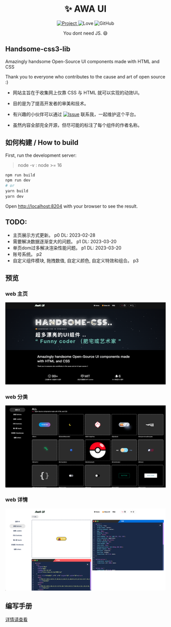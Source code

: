 <div align="center">
    <h1>
        ✨ AWA UI
    </h1>
    <a href="https://github.com/ZiYi0414/handsome-css3-lib">
        <img alt="Project" src="https://img.shields.io/badge/project-AWAUI-green?style=for-the-badge&logo=github">
    </a>
    <img alt="Love" src="https://img.shields.io/badge/code%20with-love%E2%99%A5%EF%B8%8F-CC0066?style=for-the-badge">
    <img alt="GitHub" src="https://img.shields.io/github/license/ZiYi0414/handsome-css3-lib?style=for-the-badge">
    <p>You dont need JS. 😄</p>
</div>

## Handsome-css3-lib
Amazingly handsome Open-Source UI components made with HTML and CSS

Thank you to everyone who contributes to the cause and art of open source :)

- 网站主旨在于收集网上仅靠 CSS 与 HTML 就可以实现的动效UI。

- 目的是为了提高开发者的审美和技术。

- 有兴趣的小伙伴可以通过  <a href="https://github.com/ZiYi0414/handsome-css3-lib/issues"><img alt="Issue" src="https://img.shields.io/badge/issue-AWAUI-blue"></a> 联系我，一起维护这个平台。

- 虽然内容全部完全开源，但尽可能的标注了每个组件的作者名称。


## 如何构建 / How to build
First, run the development server:

> node -v : node >= 16

```bash
npm run build
npm run dev
# or
yarn build
yarn dev
```
Open [http://localhost:8204](http://localhost:8204) with your browser to see the result.


## TODO:

- 主页展示方式更新。  p0    DL: 2023-02-28
- 需要解决数据逐渐变大的问题。 p1   DL: 2023-03-20
- 单页dom过多解决渲染性能问题。 p1  DL: 2023-03-20
- 账号系统。 p2
- 自定义组件模块, 拖拽数值, 自定义颜色, 自定义特效和组合。 p3


## 预览

### web 主页
![预览](./.github/1.png)

### web 分类
![预览](./.github/2.png)

### web 详情
![预览](./.github/3.png)

## 编写手册
[详情请查看](https://github.com/CFsjp/chengfeng-blog/issues/3)

